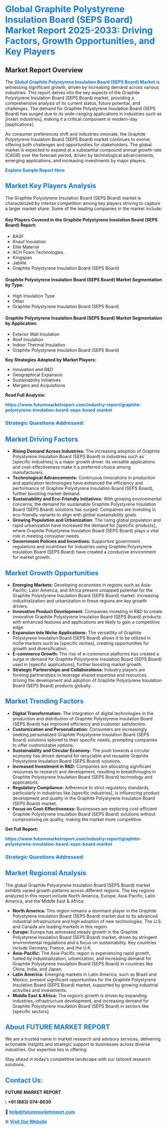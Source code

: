 <h1 style="color: #007BFF;">Global Graphite Polystyrene Insulation Board (SEPS Board) Market Report 2025-2033: Driving Factors, Growth Opportunities, and Key Players</h1>

<section id="overview">
<h2>Market Report Overview</h2>
<p>The <a href="https://www.futuremarketreport.com/industry-report/graphite-polystyrene-insulation-board-seps-board-market" style="color: #007BFF; text-decoration: none;"><strong>Global Graphite Polystyrene Insulation Board (SEPS Board) Market</strong></a> is witnessing significant growth, driven by increasing demand across various industries. This report delves into the key aspects of the Graphite Polystyrene Insulation Board (SEPS Board) market, providing a comprehensive analysis of its current status, future potential, and challenges. The demand for Graphite Polystyrene Insulation Board (SEPS Board) has surged due to its wide-ranging applications in industries such as [insert industries], making it a critical component in modern-day [applications].</p>
<p>As consumer preferences shift and industries innovate, the Graphite Polystyrene Insulation Board (SEPS Board) market continues to evolve, offering both challenges and opportunities for stakeholders. The global market is expected to expand at a substantial compound annual growth rate (CAGR) over the forecast period, driven by technological advancements, emerging applications, and increasing investments by major players.</p>
</section>

<section id="overview">
<p><a href="https://www.futuremarketreport.com/request-sample/reportId=100824" style="color: #007BFF; text-decoration: none;"><strong>Explore Sample Report Here</strong></a></p>
</section>

<section id="key-players">
<h2 style="color: #007BFF;">Market Key Players Analysis</h2>
<p>The Graphite Polystyrene Insulation Board (SEPS Board) market is characterized by intense competition among key players striving to capture a larger market share. Some of the leading companies in the market include:</p>
<h4>Key Players Covered in the Graphite Polystyrene Insulation Board (SEPS Board) Report:</h4>
<ul><li>BASF</li><li>Knauf Insulation</li><li>Elite Material</li><li>ACH Foam Technologies.</li><li>Kingspan</li><li>Jablite</li><li>Graphite Polystyrene Insulation Board (SEPS Board)</li></ul>
<h4>Graphite Polystyrene Insulation Board (SEPS Board) Market Segmentation by Type:</h4>
<ul><li>High Insulation Type</li><li>Other</li><li>Graphite Polystyrene Insulation Board (SEPS Board)</li></ul>

<h4>Graphite Polystyrene Insulation Board (SEPS Board) Market Segmentation by Application:</h4>
<ul><li>Exterior Wall Insulation</li><li>Roof Insulation</li><li>Indoor Thermal Insulation</li><li>Graphite Polystyrene Insulation Board (SEPS Board)</li></ul>
<p><strong>Key Strategies Adopted by Market Players:</strong></p>
<ul>
<li>Innovation and R&D</li>
<li>Geographical Expansion</li>
<li>Sustainability Initiatives</li>
<li>Mergers and Acquisitions</li>
</ul>
</section>

<section>
<p><strong>Read Full Analysis: </strong></p><a href="https://www.futuremarketreport.com/industry-report/graphite-polystyrene-insulation-board-seps-board-market" style="color: #007BFF; text-decoration: none;"><strong>https://www.futuremarketreport.com/industry-report/graphite-polystyrene-insulation-board-seps-board-market</strong></a>
<h3 style="color: #007BFF;">Strategic Questions Addressed:</h3>
</section>

<section id="driving-factors">
<h2 style="color: #007BFF;">Market Driving Factors</h2>
<ul>
<li><strong>Rising Demand Across Industries:</strong> The increasing adoption of Graphite Polystyrene Insulation Board (SEPS Board) in industries such as [specific industries] is a major growth driver. Its versatile applications and cost-effectiveness make it a preferred choice among manufacturers.</li>
<li><strong>Technological Advancements:</strong> Continuous innovations in production and application technologies have enhanced the efficiency and performance of Graphite Polystyrene Insulation Board (SEPS Board), further boosting market demand.</li>
<li><strong>Sustainability and Eco-Friendly Initiatives:</strong> With growing environmental concerns, the demand for sustainable Graphite Polystyrene Insulation Board (SEPS Board) solutions has surged. Companies are investing in eco-friendly variants to align with global sustainability goals.</li>
<li><strong>Growing Population and Urbanization:</strong> The rising global population and rapid urbanization have increased the demand for [specific products], where Graphite Polystyrene Insulation Board (SEPS Board) plays a vital role in meeting consumer needs.</li>
<li><strong>Government Policies and Incentives:</strong> Supportive government regulations and incentives for industries using Graphite Polystyrene Insulation Board (SEPS Board) have created a conducive environment for market growth.</li>
</ul>
</section>

<section id="growth-opportunities">
<h2 style="color: #007BFF;">Market Growth Opportunities</h2>
<ul>
<li><strong>Emerging Markets:</strong> Developing economies in regions such as Asia-Pacific, Latin America, and Africa present untapped potential for the Graphite Polystyrene Insulation Board (SEPS Board) market. Increasing industrialization and urbanization in these regions are key growth drivers.</li>
<li><strong>Innovative Product Development:</strong> Companies investing in R&D to create innovative Graphite Polystyrene Insulation Board (SEPS Board) products with enhanced features and applications are likely to gain a competitive edge.</li>
<li><strong>Expansion into Niche Applications:</strong> The versatility of Graphite Polystyrene Insulation Board (SEPS Board) allows it to be utilized in niche markets such as [specific niches], creating opportunities for growth and diversification.</li>
<li><strong>E-commerce Growth:</strong> The rise of e-commerce platforms has created a surge in demand for Graphite Polystyrene Insulation Board (SEPS Board) used in [specific applications], further boosting market growth.</li>
<li><strong>Strategic Partnerships and Collaborations:</strong> Industry players are forming partnerships to leverage shared expertise and resources, driving the development and adoption of Graphite Polystyrene Insulation Board (SEPS Board) products globally.</li>
</ul>
</section>

<section id="trending-factors">
<h2 style="color: #007BFF;">Market Trending Factors</h2>
<ul>
<li><strong>Digital Transformation:</strong> The integration of digital technologies in the production and distribution of Graphite Polystyrene Insulation Board (SEPS Board) has improved efficiency and customer satisfaction.</li>
<li><strong>Customization and Personalization:</strong> Consumers are increasingly seeking personalized Graphite Polystyrene Insulation Board (SEPS Board) solutions tailored to their specific needs, prompting companies to offer customizable options.</li>
<li><strong>Sustainability and Circular Economy:</strong> The push towards a circular economy has driven demand for recyclable and reusable Graphite Polystyrene Insulation Board (SEPS Board) solutions.</li>
<li><strong>Increased Investment in R&D:</strong> Companies are allocating significant resources to research and development, resulting in breakthroughs in Graphite Polystyrene Insulation Board (SEPS Board) technology and applications.</li>
<li><strong>Regulatory Compliance:</strong> Adherence to strict regulatory standards, particularly in industries like [specific industries], is influencing product development and quality in the Graphite Polystyrene Insulation Board (SEPS Board) market.</li>
<li><strong>Focus on Cost-Effectiveness:</strong> Businesses are exploring cost-efficient Graphite Polystyrene Insulation Board (SEPS Board) solutions without compromising on quality, making the market more competitive.</li>
</ul>
</section>

<section>
<p><strong>Get Full Report: </strong></p><a href="https://www.futuremarketreport.com/industry-report/graphite-polystyrene-insulation-board-seps-board-market" style="color: #007BFF; text-decoration: none;"><strong>https://www.futuremarketreport.com/industry-report/graphite-polystyrene-insulation-board-seps-board-market</strong></a>
<h3 style="color: #007BFF;">Strategic Questions Addressed:</h3>
</section>


<section id="regional-analysis">
<h2 style="color: #007BFF;">Market Regional Analysis</h2>
<p>The global Graphite Polystyrene Insulation Board (SEPS Board) market exhibits varied growth patterns across different regions. The key regions analyzed in this report include North America, Europe, Asia-Pacific, Latin America, and the Middle East & Africa:</p>
<ul>
<li><strong>North America:</strong> This region remains a dominant player in the Graphite Polystyrene Insulation Board (SEPS Board) market due to its advanced industrial infrastructure and high adoption of new technologies. The U.S. and Canada are leading markets in this region.</li>
<li><strong>Europe:</strong> Europe has witnessed steady growth in the Graphite Polystyrene Insulation Board (SEPS Board) market, driven by stringent environmental regulations and a focus on sustainability. Key countries include Germany, France, and the U.K.</li>
<li><strong>Asia-Pacific:</strong> The Asia-Pacific region is experiencing rapid growth, fueled by industrialization, urbanization, and increasing demand for Graphite Polystyrene Insulation Board (SEPS Board) in countries like China, India, and Japan.</li>
<li><strong>Latin America:</strong> Emerging markets in Latin America, such as Brazil and Mexico, present significant opportunities for the Graphite Polystyrene Insulation Board (SEPS Board) market, supported by growing industrial activities and investments.</li>
<li><strong>Middle East & Africa:</strong> The region’s growth is driven by expanding industries, infrastructure development, and increasing demand for Graphite Polystyrene Insulation Board (SEPS Board) in sectors like [specific sectors].</li>
</ul>
</section>

<footer>
<h2 style="color: #007BFF;">About FUTURE MARKET REPORT</h2>
<p>We are a trusted name in market research and advisory services, delivering actionable insights and strategic support to businesses across diverse industries. Our expertise lies in offering:</p>

<p>Stay ahead in today’s competitive landscape with our tailored research solutions.</p>

<h2 style="color: #007BFF;">Contact Us:</h2>
<p><strong>FUTURE MARKET REPORT</strong></p>
<p>📞 <strong>+91 (883) 074-8030</strong></p>
<p>📧 <strong><a href="mailto:help@futuremarketreport.com" style="color: #007BFF;">help@futuremarketreport.com</a></strong></p>
<p>🌐 <strong><a href="https://www.futuremarketreport.com/" style="color: #007BFF;">Visit Our Website</a></strong></p>
</footer>